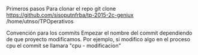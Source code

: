Primeros pasos
  Para clonar el repo
  git clone https://github.com/sisoputnfrba/tp-2015-2c-geniux /home/utnso/TPOperativos

Convención para los commits
  Empezar el nombre del commit dependiendo de que proyecto modificamos. Por ejemplo, si modifico algo en el proceso cpu el   commit se llamara "cpu - modificacion"
